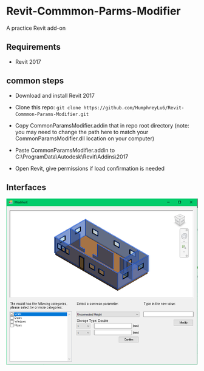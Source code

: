 # Revit-Commmon-Parms-Modifier

A practice Revit add-on

## Requirements

* Revit 2017

## common steps

* Download and install Revit 2017

* Clone this repo: `git clone https://github.com/HumphreyLu6/Revit-Commmon-Params-Modifier.git`

* Copy CommonParamsModifier.addin that in repo root directory (note: you may need to change the path here to match your CommonParamsModifier.dll location on your computer)

* Paste CommonParamsModifier.addin to C:\ProgramData\Autodesk\Revit\Addins\2017

* Open Revit, give permissions if load confirmation is needed

## Interfaces
![](images/ScreenShot1.PNG)

